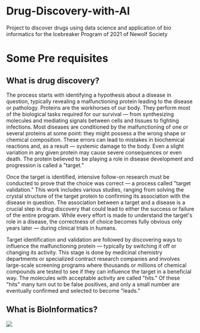 # Drug-Discovery-with-AI
Project to discover drugs using data science and application of bio informatics for the Icebreaker Program of 2021 of Newolf Society

# Some Pre requisites

## What is drug discovery?

The process starts with identifying a hypothesis about a disease in question, typically revealing a malfunctioning protein leading to the disease or pathology. Proteins are the workhorses of our body. They perform most of the biological tasks required for our survival — from synthesizing molecules and mediating signals between cells and tissues to fighting infections. Most diseases are conditioned by the malfunctioning of one or several proteins at some point: they might possess a the wrong shape or chemical composition. These errors can lead to mistakes in biochemical reactions and, as a result — systemic damage to the body. Even a slight variation in any given protein may cause severe consequences or even death. The protein believed to be playing a role in disease development and progression is called a "target."

Once the target is identified, intensive follow-on research must be conducted to prove that the choice was correct — a process called "target validation." This work includes various studies, ranging from solving the crystal structure of the target protein to confirming its association with the disease in question. The association between a target and a disease is a crucial step in drug discovery that could lead to either the success or failure of the entire program. While every effort is made to understand the target's role in a disease, the correctness of choice becomes fully obvious only years later — during clinical trials in humans.

Target identification and validation are followed by discovering ways to influence the malfunctioning protein — typically by switching it off or changing its activity. This stage is done by medicinal chemistry departments or specialized contract research companies and involves large-scale screening programs where thousands or millions of chemical compounds are tested to see if they can influence the target in a beneficial way. The molecules with acceptable activity are called "hits." Of these "hits" many turn out to be false positives, and only a small number are eventually confirmed and selected to become "leads."

## What is BioInformatics?
<img src = "bioinformatics_infographic.png">
